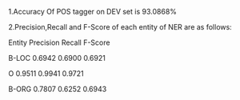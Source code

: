 1.Accuracy Of POS tagger on DEV set is 93.0868%

2.Precision,Recall and F-Score of each entity of NER are as follows:

Entity		Precision		Recall		F-Score

B-LOC		0.6942			0.6900		0.6921

O			0.9511			0.9941		0.9721

B-ORG		0.7807			0.6252		0.6943

